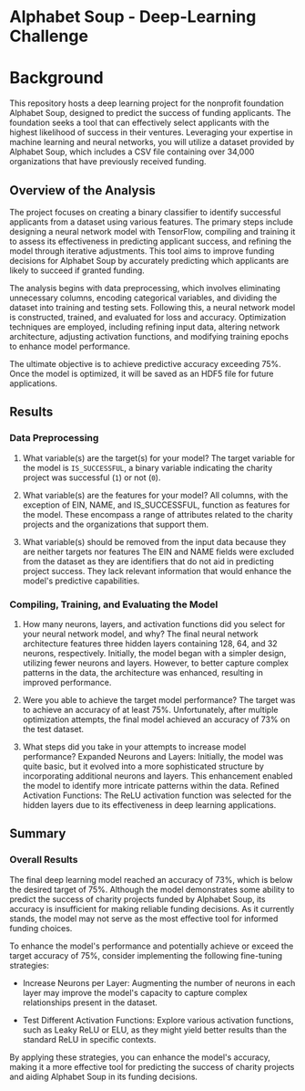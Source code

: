 # Alphabet Soup - Deep-Learning Challenge

# Background
This repository hosts a deep learning project for the nonprofit foundation Alphabet Soup, designed to predict the success of funding applicants. The foundation seeks a tool that can effectively select applicants with the highest likelihood of success in their ventures. Leveraging your expertise in machine learning and neural networks, you will utilize a dataset provided by Alphabet Soup, which includes a CSV file containing over 34,000 organizations that have previously received funding.

## Overview of the Analysis

The project focuses on creating a binary classifier to identify successful applicants from a dataset using various features. The primary steps include designing a neural network model with TensorFlow, compiling and training it to assess its effectiveness in predicting applicant success, and refining the model through iterative adjustments. This tool aims to improve funding decisions for Alphabet Soup by accurately predicting which applicants are likely to succeed if granted funding.

The analysis begins with data preprocessing, which involves eliminating unnecessary columns, encoding categorical variables, and dividing the dataset into training and testing sets. Following this, a neural network model is constructed, trained, and evaluated for loss and accuracy. Optimization techniques are employed, including refining input data, altering network architecture, adjusting activation functions, and modifying training epochs to enhance model performance.

The ultimate objective is to achieve predictive accuracy exceeding 75%. Once the model is optimized, it will be saved as an HDF5 file for future applications.

## Results

### Data Preprocessing

1. What variable(s) are the target(s) for your model?
 The target variable for the model is `IS_SUCCESSFUL`, a binary variable indicating the charity project was successful (`1`) or not (`0`).

2. What variable(s) are the features for your model?
 All columns, with the exception of EIN, NAME, and IS_SUCCESSFUL, function as features for the model. These encompass a range of attributes related to the charity projects and the organizations that support them.

3. What variable(s) should be removed from the input data because they are neither targets nor features
 The EIN and NAME fields were excluded from the dataset as they are identifiers that do not aid in predicting project success. They lack relevant information that would enhance the model's predictive capabilities.


### Compiling, Training, and Evaluating the Model

1. How many neurons, layers, and activation functions did you select for your neural network model, and why? 
The final neural network architecture features three hidden layers containing 128, 64, and 32 neurons, respectively.
 Initially, the model began with a simpler design, utilizing fewer neurons and layers. However, to better capture complex patterns in the data, the architecture was enhanced, resulting in improved performance.

2. Were you able to achieve the target model performance?
The target was to achieve an accuracy of at least 75%. Unfortunately, after multiple optimization attempts, the final model achieved an accuracy of 73% on the test dataset.

3. What steps did you take in your attempts to increase model performance?
Expanded Neurons and Layers: Initially, the model was quite basic, but it evolved into a more sophisticated structure by incorporating additional neurons and layers. This enhancement enabled the model to identify more intricate patterns within the data.
 Refined Activation Functions: The ReLU activation function was selected for the hidden layers due to its effectiveness in deep learning applications.

## Summary

### Overall Results
The final deep learning model reached an accuracy of 73%, which is below the desired target of 75%. Although the model demonstrates some ability to predict the success of charity projects funded by Alphabet Soup, its accuracy is insufficient for making reliable funding decisions. As it currently stands, the model may not serve as the most effective tool for informed funding choices.

To enhance the model's performance and potentially achieve or exceed the target accuracy of 75%, consider implementing the following fine-tuning strategies:

- Increase Neurons per Layer:
Augmenting the number of neurons in each layer may improve the model's capacity to capture complex relationships present in the dataset.

- Test Different Activation Functions:
Explore various activation functions, such as Leaky ReLU or ELU, as they might yield better results than the standard ReLU in specific contexts.

By applying these strategies, you can enhance the model's accuracy, making it a more effective tool for predicting the success of charity projects and aiding Alphabet Soup in its funding decisions.
